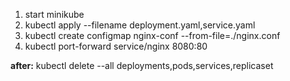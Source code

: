 1. start minikube
2. kubectl apply --filename deployment.yaml,service.yaml
3. kubectl create configmap nginx-conf --from-file=./nginx.conf
4. kubectl port-forward service/nginx 8080:80

**after:**
kubectl delete --all deployments,pods,services,replicaset
